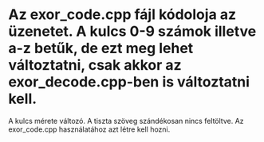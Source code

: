# Az exor_code.cpp fájl kódoloja az üzenetet. A kulcs 0-9 számok illetve a-z betűk, de ezt meg lehet változtatni, csak akkor az exor_decode.cpp-ben is változtatni kell. 
A kulcs mérete változó. A tiszta szöveg szándékosan nincs feltöltve. Az exor_code.cpp használatához
azt létre kell hozni.
